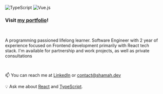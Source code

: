![TypeScript](https://img.shields.io/badge/typescript-%23007ACC.svg?style=for-the-badge&logo=typescript&logoColor=white) ![Vue.js](https://img.shields.io/badge/react-%2361DAFB.svg?&style=for-the-badge&logo=react&logoColor=black)

### Visit [my portfolio](https://shamah.dev)!

<br />

A programming passioned lifelong learner. Software Engineer with 2 year of experience focused on Frontend development primarily with React tech stack. I'm available for partnership and work projects, as well as private consultations

<br />

📫 You can reach me at [LinkedIn](https://www.linkedin.com/in/shamahdotdev/) or contact@shamah.dev 

💡 Ask me about [React](https://reactjs.org/) and [TypeScript](https://www.typescriptlang.org/).
